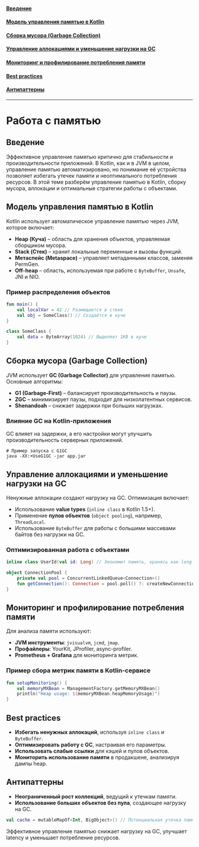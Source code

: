 #### [Введение](#Введение-1)
#### [Модель управления памятью в Kotlin](#Модель-управления-памятью-в-kotlin-1)
#### [Сборка мусора (Garbage Collection)](#Сборка-мусора-garbage-collection-1)
#### [Управление аллокациями и уменьшение нагрузки на GC](#Управление-аллокациями-и-уменьшение-нагрузки-на-gc-1)
#### [Мониторинг и профилирование потребления памяти](#Мониторинг-и-профилирование-потребления-памяти-1)
#### [Best practices](#best-practices-1)
#### [Антипаттерны](#Антипаттерны-1)

---
# Работа с памятью

## Введение

Эффективное управление памятью критично для стабильности и производительности приложений. В Kotlin, как и в JVM в целом, управление памятью автоматизировано, но понимание её устройства позволяет избегать утечек памяти и неоптимального потребления ресурсов. В этой теме разберём управление памятью в Kotlin, сборку мусора, аллокации и оптимальные стратегии работы с объектами.

## Модель управления памятью в Kotlin

Kotlin использует автоматическое управление памятью через JVM, которое включает:
- **Heap (Куча)** – область для хранения объектов, управляемая сборщиком мусора.
- **Stack (Стек)** – хранит локальные переменные и вызовы функций.
- **Метаспейс (Metaspace)** – управляет метаданными классов, заменяя PermGen.
- **Off-heap** – область, используемая при работе с `ByteBuffer`, `Unsafe`, JNI и NIO.

### Пример распределения объектов

```kotlin
fun main() {
    val localVar = 42 // Размещается в стеке
    val obj = SomeClass() // Создаётся в куче
}

class SomeClass {
    val data = ByteArray(1024) // Выделяет 1KB в куче
}
```

## Сборка мусора (Garbage Collection)

JVM использует **GC (Garbage Collector)** для управления памятью. Основные алгоритмы:
- **G1 (Garbage-First)** – балансирует производительность и паузы.
- **ZGC** – минимизирует паузы, подходит для низколатентных сервисов.
- **Shenandoah** – снижает задержки при больших нагрузках.

### Влияние GC на Kotlin-приложения

GC влияет на задержки, а его настройки могут улучшить производительность серверных приложений.

```shell
# Пример запуска с G1GC
java -XX:+UseG1GC -jar app.jar
```

## Управление аллокациями и уменьшение нагрузки на GC

Ненужные аллокации создают нагрузку на GC. Оптимизация включает:
- Использование **value types** (`inline class` в Kotlin 1.5+).
- Применение **пулов объектов** (`object pooling`), например, `ThreadLocal`.
- Использование `ByteBuffer` для работы с большими массивами байтов без нагрузки на GC.

### Оптимизированная работа с объектами

```kotlin
inline class UserId(val id: Long) // Экономит память, хранясь как long

object ConnectionPool {
    private val pool = ConcurrentLinkedQueue<Connection>()
    fun getConnection(): Connection = pool.poll() ?: createNewConnection()
}
```

## Мониторинг и профилирование потребления памяти

Для анализа памяти используют:
- **JVM инструменты**: `jvisualvm`, `jcmd`, `jmap`.
- **Профайлеры**: YourKit, JProfiler, async-profiler.
- **Prometheus + Grafana** для мониторинга метрик.

### Пример сбора метрик памяти в Kotlin-сервисе

```kotlin
fun setupMonitoring() {
    val memoryMXBean = ManagementFactory.getMemoryMXBean()
    println("Heap usage: ${memoryMXBean.heapMemoryUsage}")
}
```

## Best practices

- **Избегать ненужных аллокаций**, используя `inline class` и `ByteBuffer`.
- **Оптимизировать работу с GC**, настраивая его параметры.
- **Использовать слабые ссылки** для кэшей и пулов объектов.
- **Мониторить использование памяти** в продакшене, анализируя дампы heap.

## Антипаттерны

- **Неограниченный рост коллекций**, ведущий к утечкам памяти.
- **Использование больших объектов без пула**, создающее нагрузку на GC.

```kotlin
val cache = mutableMapOf<Int, BigObject>() // Потенциальная утечка памяти
```

Эффективное управление памятью снижает нагрузку на GC, улучшает latency и уменьшает потребление ресурсов.

